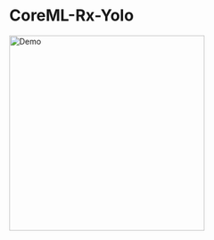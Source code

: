 # CoreML-Rx-Yolo
<p align="left">
  <img src="https://github.com/teo-luc/CoreML-Rx-Yolo/blob/master/demo.gif" width="350" title="Demo">
</p>
